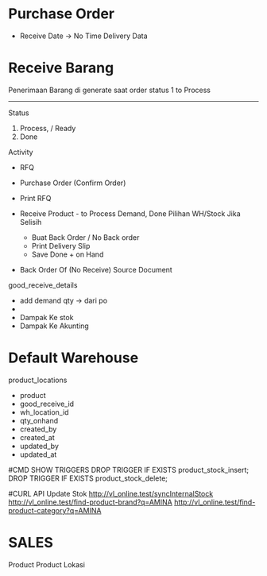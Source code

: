 # Purchase Order
- Receive Date -> No Time  Delivery Data


# Receive Barang
Penerimaan Barang di generate saat order status
1 to Process

---------------
Status
1. Process, / Ready
2. Done

Activity 
- RFQ
- Purchase Order (Confirm Order)
- Print RFQ
- Receive Product - to Process
  Demand, Done 
  Pilihan WH/Stock
  Jika Selisih
  - Buat Back Order / No Back order
  - Print Delivery Slip
  - Save Done + on Hand

- Back Order Of (No Receive)
  Source Document





good_receive_details
- add demand qty -> dari po
-
- Dampak Ke stok
- Dampak Ke Akunting


# Default Warehouse

product_locations
- product
- good_receive_id
- wh_location_id
- qty_onhand
- created_by
- created_at
- updated_by
- updated_at


#CMD
SHOW TRIGGERS
DROP TRIGGER IF EXISTS product_stock_insert;
DROP TRIGGER IF EXISTS product_stock_delete; 

#CURL API
Update Stok
http://vl_online.test/syncInternalStock
http://vl_online.test/find-product-brand?q=AMINA
http://vl_online.test/find-product-category?q=AMINA
# SALES
Product
Product Lokasi